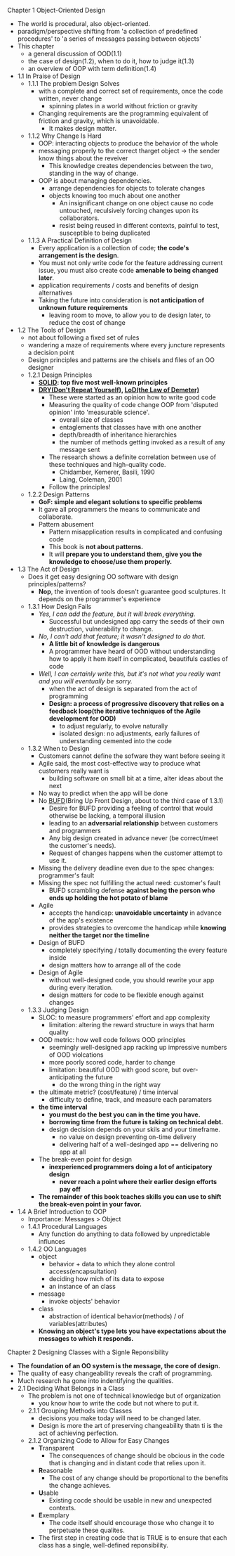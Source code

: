 Chapter 1 Object-Oriented Design
- The world is procedural, also object-oriented.
- paradigm/perspective shifting from 'a collection of predefined procedures' to 'a series of messages passing between objects'
- This chapter
  - a general discussion of OOD(1.1)
  - the case of design(1.2), when to do it, how to judge it(1.3)
  - an overview of OOP with term definition(1.4)
- 1.1 In Praise of Design
  - 1.1.1 The problem Design Solves
    - with a complete and correct set of requirements, once the code written, never change
      - spinning plates in a world without friction or gravity
    - Changing requirements are the programming equivalent of friction and gravity, which is unavoidable.
      - It makes design matter.
  - 1.1.2 Why Change Is Hard
    - OOP: interacting objects to produce the behavior of the whole
    - messaging properly to the correct tharget object -> the sender know things about the reveiver
      - This knowledge creates dependencies between the two, standing in the way of change.
    - OOP is about managing dependencies.
      - arrange dependencies for objects to tolerate changes
      - objects knowing too much about one another
        - An insignificant change on one object cause no code untouched, reculsively forcing changes upon its collaborators.
        - resist being reused in different contexts, painful to test, susceptible to being duplicated
  - 1.1.3 A Practical Definition of Design
    - Every application is a collection of code; **the code's arrangement is the design**.
    - You must not only write code for the feature addressing current issue, you must also create code **amenable to being changed later**.
    - application requirements / costs and benefits of design alternatives
    - Taking the future into consideration is **not anticipation of unknown future requirements**
      - leaving room to move, to allow you to de design later, to reduce the cost of change
- 1.2 The Tools of Design
  - not about following a fixed set of rules
  - wandering a maze of requirements where every juncture represents a decision point
  - Design principles and patterns are the chisels and files of an OO designer
  - 1.2.1 Design Principles
    - **[SOLID](https://en.wikipedia.org/wiki/SOLID): top five most well-known principles**
    - **[DRY(Don't Repeat Yourself)](https://en.wikipedia.org/wiki/Don%27t_repeat_yourself), [LoD(the Law of Demeter)](https://en.wikipedia.org/wiki/Law_of_Demeter)**
      - These were started as an opinion how to write good code
      - Measuring the quality of code change OOP from 'disputed opinion' into 'measurable science'.
        - overall size of classes
        - entaglements that classes have with one another
        - depth/breadth of inheritance hierarchies
        - the number of  methods getting invoked as a result of any message sent
      - The research shows a definite correlation between use of these techniques and high-quality code.
        - Chidamber, Kemerer, Basili, 1990
        - Laing, Coleman, 2001
      - Follow the principles!
  - 1.2.2 Design Patterns
    - **GoF: simple and elegant solutions to specific problems**
    - It gave all programmers the means to communicate and collaborate.
    - Pattern abusement
      - Pattern misapplication results in complicated and confusing code
      - This book is **not about patterns.**
      - It will **prepare you to understand them, give you the knowledge to choose/use them properly.**
- 1.3 The Act of Design
  - Does it get easy designing OO software with design principles/patterns? 
    - **Nop**, the invention of tools doesn't guarantee good sculptures. It depends on the programmer's experience
  - 1.3.1 How Design Fails
    - *Yes, I can add the feature, but it will break everything.*
      - Successful but undesigned app carry the seeds of their own destruction, vulnerability to change.
    - *No, I can't add that feature; it wasn't designed to do that.*
      - **A little bit of knowledge is dangerous**
      - A programmer have heard of OOD without understanding how to apply it hem itself in complicated, beautifuls castles of code
    - *Well, I can certainly write this, but it's not what you really want and you will eventually be sorry.*
      - when the act of design is separated from the act of programming
      - **Design: a process of progressive discovery that relies on a feedback loop(the iterative techniques of the Agile development for OOD)**
        - to adjust regularly, to evolve naturally
        - isolated design: no adjustments, early failures of understanding cemented into the code
  - 1.3.2 When to Design
    - Customers cannot define the sofware they want before seeing it
    - Agile said, the most cost-effective way to produce what customers really want is
      - building software on small bit at a time, alter ideas about the next
    - No way to predict when the app will be done
    - No [BUFD](https://en.wikipedia.org/wiki/Big_Design_Up_Front)(Bring Up Front Design, about to the third case of 1.3.1)
      - Desire for BUFD providing a feeling of control that would otherwise be lacking, a temporal illusion
      - leading to an **adversarial relationship** between customers and programmers
      - Any big design created in advance never (be correct/meet the customer's needs).
      - Request of changes happens when the customer attempt to use it.
    - Missing the delivery deadline even due to the spec changes: programmer's fault
    - Missing the spec not fulfilling the actual need: customer's fault
      - BUFD scrambling defense **against being the person who ends up holding the hot potato of blame**
    - Agile
      - accepts the handicap: **unavoidable uncertainty** in advance of the app's existence
      - provides strategies to overcome the handicap while **knowing neither the target nor the timeline**
    - Design of BUFD
      - completely specifying / totally documenting the every feature inside
      - design matters how to arrange all of the code
    - Design of Agile
      - without well-designed code, you should rewrite your app during every iteration.
      - design matters for code to be flexible enough against changes
  - 1.3.3 Judging Design
    - SLOC: to measure programmers' effort and app complexity
      - limitation: altering the reward structure in ways that harm quality
    - OOD metric: how well code follows OOD principles
      - seemingly well-designed app racking up impressive numbers of OOD violcations
      - more poorly scored code, harder to change
      - limitation: beautiful OOD with good score, but over-anticipating the future
        - do the wrong thing in the right way
    - the ultimate metric? (cost/feature) / time interval
      - difficulty to define, track, and measure each paramaters
    - **the time interval**
      - **you must do the best you can in the time you have.**
      - **borrowing time from the future is taking on technical debt.**
      - design decision depends on your skils and your timeframe.
        - no value on design preventing on-time delivery
        - delivering half of a well-desinged app == delivering no app at all
    - The break-even point for design
      - **inexperienced programmers doing a lot of anticipatory design**
        - **never reach a point where their earlier design efforts pay off**
    - **The remainder of this book teaches skills you can use to shift the break-even point in your favor.**
- 1.4 A Brief Introduction to OOP
  - Importance: Messages > Object
  - 1.4.1 Procedural Languages
    - Any function do anything to data followed by unpredictable influnces
  - 1.4.2 OO Languages
    - object
      - behavior + data to which they alone control access(encapsultation)
      - deciding how mich of its data to expose
      - an instance of an class
    - message
      - invoke objects' behavior
    - class
      - abstraction of identical behavior(methods) / of variables(attributes)
    - **Knowing an object's type lets you have expectations about the messages to which it responds.**

Chapter 2 Designing Classes with a Signle Reponsibility
- **The foundation of an OO system is the message, the core of design.**
- The quality of easy changeability reveals the craft of programming.
- Much research ha gone into indentifying the qualities.
- 2.1 Deciding What Belongs in a Class
  - The problem is not one of technical knowledge but of organization
    - you know how to write the code but not where to put it.
  - 2.1.1 Grouping Methods into Classes
    - decisions you make today will need to be changed later.
    - Design is more the art of preserving changeability thatn ti is the act of achieving perfection.
  - 2.1.2 Organizing Code to Allow for Easy Changes
    - **T**ransparent
      - The consequences of change should be obcious in the code that is changing and in distant code that relies upon it.
    - **R**easonable
      - The cost of any change should be proportional to the benefits the change achieves.
    - **U**sable
      - Existing cocde should be usable in new and unexpected contexts.
    - **E**xemplary
      - The code itself should encourage those who change it to perpetuate these qualites.
    - The first step in creating code that is TRUE is to ensure that each class has a single, well-defined reponsibility.
